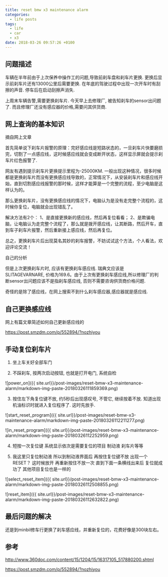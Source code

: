 ```yaml
---
title: reset bmw x3 maintenance alarm
categories:
  - life posts
tags:
  - life
  - car
  - x3
date: 2018-03-26 09:57:26 +0100
---
```


## 问题描述

车辆在半年前由于上次保养中操作工的问题,导致前刹车盘和刹车片更换. 更换后显示前刹车片还有13000公里后需要更换. 在年底的驾驶过程中出现一次开车时有刮擦的声音. 停车后在启动刮擦声消失.

上周末车辆告警,需要更换刹车片. 今天早上去修理厂, 被告知刹车的sensor出问题了. 而且修理厂还没有感应器的价格,需要问其供货商.  


## 网上查询的基本知识

摘自网上文章

首先简单说下刹车片报警的原理：完好感应线是短路状态的，一旦刹车片快要磨损完，切割了一点感应线，这时候感应线就会变成断开状态，这样显示屏就会提示刹车片红色报警了.

网友有遇到提示刹车片更换提示里程为-25000KM. 一般出现这种情况，很多时候都是更换刹车片而没有更换感应线导致的，正常情况下，从安装刹车片和感应线开始，直到切割感应线报警的那时候，这样才能算是一个完整的流程，至少电脑是这样认为的。

那么更换刹车片，没有更换感应线的情况下，电脑认为是没有走完整个流程的，这时候你复位，电脑就会出现错乱了。

解决方法有2个：
1、是直接更换新的感应线，然后再复位看看；
2、是欺骗电脑，让电脑认为走完整个流程了，那么就是拨开感应线，让其断路，然后开车，直到车子刹车片报警，然后重新接上感应线，然后再复位。


总之，更换刹车片后出现莫名其妙的刹车报警，不妨试试这个方法，个人看法，欢迎评论交流！

自己的分析


但是上次更换刹车片时, 应该有更换刹车感应线. 瑞典文应该是SLITAGEVARNARE, 价格为169.6。由于上次有更换刹车感应线,所以修理厂的判断sensor出问题应该不是指刹车感应线, 否则不需要咨询供货商价格问题.

奇怪的是除了感应线，在网上搜索不到什么刹车感应器,感应器就是感应线.


## 自己更换感应线

网上有篇文章简述如何自己更新感应线的

https://post.smzdm.com/p/552894/?nozhiyou


## 手动复位刹车片

1. 坐上车关好全部车门  

2. 不踩刹车, 按两次启动按钮, 也就是打开电门, 系统自检  

![power_on]({{ site.url}}/post-images/reset-bmw-x3-maintenance-alarm/markdown-img-paste-20180326111859369.png)


3. 按住左下角复位键不放, 约5秒后出现感叹号, 不管它, 继续按着不放. 知道出现机油标识时就进入复位程序了. 这时先放手.  

![start_reset_program]({{ site.url}}/post-images/reset-bmw-x3-maintenance-alarm/markdown-img-paste-20180326112211277.png)

![in_reset_program]({{ site.url}}/post-images/reset-bmw-x3-maintenance-alarm/markdown-img-paste-20180326112252959.png)


4. 短按一次复位键 系统显示依次是需要复位的项目 制动液 刹车片等等  

5. 我这里只复位制动液 所以到制动液界面后 再按住复位键不放 出现一个RESET？ 这时候放开 再重新按住不放一次 直到下面一条横线出来后 复位就成功了 其他项目复位也是一样的  

![select_reset_item]({{ site.url}}/post-images/reset-bmw-x3-maintenance-alarm/markdown-img-paste-20180326112508855.png)

![reset_item]({{ site.url}}/post-images/reset-bmw-x3-maintenance-alarm/markdown-img-paste-20180326112632822.png)


## 最后问题的解决

还是到minbil修车行更换了刹车感应线，并重新复位的，花费好像是300块左右。

## 参考

http://www.360doc.com/content/15/1204/15/16317105_517880200.shtml  

https://post.smzdm.com/p/552894/?nozhiyou
